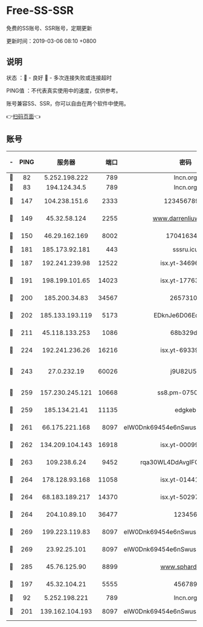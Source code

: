 # Free-SS-SSR

免费的SS账号、SSR账号，定期更新

更新时间：2019-03-06 08:10 +0800

## 说明

状态     ：🙂 - 良好 🙁 - 多次连接失败或连接超时

PING值   ：不代表真实使用中的速度，仅供参考。

账号兼容SS、SSR，你可以自由在两个软件中使用。

👉[扫码页面](https://liesauer.github.io/free-ss-ssr.github.io/)👈

## 账号

|-|PING|服务器|端口|密码|加密方式|区域|
|:----:|:----:|:-----:|-----:|:----:|:----:|:----:|
|🙂|82|5.252.198.222|789|lncn.org|rc4|JP|
|🙂|83|194.124.34.5|789|lncn.org|rc4|JP|
|🙂|147|104.238.151.6|2333|12345678900|aes-256-cfb|JP|
|🙂|149|45.32.58.124|2255|www.darrenliuwei.com|aes-256-cfb|JP|
|🙂|150|46.29.162.169|8002|1704163453|aes-256-cfb|RU|
|🙂|181|185.173.92.181|443|sssru.icu|rc4-md5|RU|
|🙂|187|192.241.239.98|12522|isx.yt-34696326|aes-256-cfb|US|
|🙂|191|198.199.101.65|14023|isx.yt-17763934|aes-256-cfb|US|
|🙂|200|185.200.34.83|34567|26573106|aes-256-cfb|US|
|🙂|202|185.133.193.119|5173|EDknJe6D06EoWDaw|aes-256-cfb|US|
|🙂|211|45.118.133.253|1086|68b329da|aes-256-cfb|SG|
|🙂|224|192.241.236.26|16216|isx.yt-69339044|aes-256-cfb|US|
|🙂|243|27.0.232.19|60026|j9U82U53|xchacha20-ietf-poly1305|HK|
|🙂|259|157.230.245.121|10668|ss8.pm-07507043|aes-256-cfb|SG|
|🙂|259|185.134.21.41|11135|edgkeb|aes-256-cfb|GB|
|🙂|261|66.175.221.168|8097|eIW0Dnk69454e6nSwuspv9DmS201tQ0D|aes-256-cfb|US|
|🙂|262|134.209.104.143|16918|isx.yt-00099040|aes-256-cfb|SG|
|🙂|263|109.238.6.24|9452|rqa30WL4DdAvgIFG6Fs3znzTa|aes-256-cfb|FR|
|🙂|264|178.128.93.168|11058|isx.yt-01441117|aes-256-cfb|SG|
|🙂|264|68.183.189.217|14370|isx.yt-50297901|aes-256-cfb|SG|
|🙂|264|204.10.89.10|36477|123456|aes-256-cfb|US|
|🙂|269|199.223.119.83|8097|eIW0Dnk69454e6nSwuspv9DmS201tQ0D|aes-256-cfb|US|
|🙂|269|23.92.25.101|8097|eIW0Dnk69454e6nSwuspv9DmS201tQ0D|aes-256-cfb|US|
|🙂|285|45.76.125.90|8899|www.sphard.com|aes-256-cfb|JP|
|🙂|197|45.32.104.21|5555|456789|aes-256-cfb|SG|
|🙁|92|5.252.198.221|789|lncn.org|rc4|JP|
|🙁|201|139.162.104.193|8097|eIW0Dnk69454e6nSwuspv9DmS201tQ0D|aes-256-cfb|JP|
